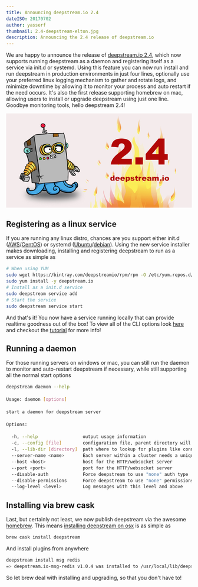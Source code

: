 ```yaml
---
title: Announcing deepstream.io 2.4
dateISO: 20170702
author: yasserf
thumbnail: 2.4-deepstream-elton.jpg
description: Announcing the 2.4 release of deepstream.io
---
```


We are happy to announce the release of [deepstream.io 2.4](https://github.com/deepstreamIO/deepstream.io/releases/tag/v2.4.0), which now supports running deepstream as a daemon and registering itself as a service via init.d or systemd. Using this feature you can now run install and run deepstream in production environments in just four lines, optionally use your preferred linux logging mechanism to gather and rotate logs, and minimize downtime by allowing it to monitor your process and auto restart if the need occurs. It's also the first release supporting homebrew on mac, allowing users to install or upgrade deepstream using just one line. Goodbye monitoring tools, hello deepstream 2.4!

<div>
  <img src="2.4-deepstream-elton.jpg" alt="deepstream.io 2.4" />
</div>

## Registering as a linux service

If you are running any linux distro, chances are you support either init.d ([AWS](https://deepstream.io/install/aws-linux/)/[CentOS](https://deepstream.io/install/aws-linux/)) or systemd ([Ubuntu](https://deepstream.io/install/ubuntu/)/[debian](https://deepstream.io/install/debian/)). Using the new service installer  makes downloading, installing and registering deepstream to run as a service as simple as

```bash
# When using YUM
sudo wget https://bintray.com/deepstreamio/rpm/rpm -O /etc/yum.repos.d/bintray-deepstreamio-rpm.repo
sudo yum install -y deepstream.io
# Install as a init.d service
sudo deepstream service add
# Start the service
sudo deepstream service start
```

And that's it! You now have a service running locally that can provide realtime goodness out of the box! To view all of the CLI options look [here](../../docs/server/command-line-interface/) and checkout the [tutorial](../../tutorials/core/deepstream-service/) for more info!

## Running a daemon

For those running servers on windows or mac, you can still run the daemon to monitor and auto-restart deepstream if necessary, while still supporting all the normal start options

```bash
deepstream daemon --help

Usage: daemon [options]

start a daemon for deepstream server

Options:

  -h, --help                 output usage information
  -c, --config [file]        configuration file, parent directory will be used as prefix for other config files
  -l, --lib-dir [directory]  path where to lookup for plugins like connectors and logger
  --server-name <name>       Each server within a cluster needs a unique name
  --host <host>              host for the HTTP/websocket server
  --port <port>              port for the HTTP/websocket server
  --disable-auth             Force deepstream to use "none" auth type
  --disable-permissions      Force deepstream to use "none" permissions
  --log-level <level>        Log messages with this level and above
```

## Installing via brew cask

Last, but certainly not least, we now publish deepstream via the awesome [homebrew](https://brew.sh/). This means [installing deepstream on osx](../../install/osx/) is as simple as

```bash
brew cask install deepstream
```

And install plugins from anywhere

```bash
deepstream install msg redis
=> deepstream.io-msg-redis v1.0.4 was installed to /usr/local/lib/deepstream
```

So let brew deal with installing and upgrading, so that you don't have to!
